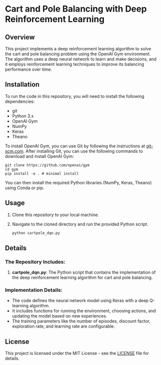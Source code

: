 # Cart and Pole Balancing with Deep Reinforcement Learning

## Overview
This project implements a deep reinforcement learning algorithm to solve the cart and pole balancing problem using the OpenAI Gym environment. The algorithm uses a deep neural network to learn and make decisions, and it employs reinforcement learning techniques to improve its balancing performance over time.

## Installation
To run the code in this repository, you will need to install the following dependencies:
- git
- Python 3.x
- OpenAI Gym
- NumPy
- Keras
- Theano

To install OpenAI Gym, you can use Git by following the instructions at [git-scm.com](https://git-scm.com/book/en/v2/Getting-Started-Installing-Git). After installing Git, you can use the following commands to download and install OpenAI Gym:
```
git clone https://github.com/openai/gym
cd gym
pip install -e . # minimal install
```
You can then install the required Python libraries (NumPy, Keras, Theano) using Conda or pip.

## Usage
1. Clone this repository to your local machine.
2. Navigate to the cloned directory and run the provided Python script.

    ```bash
    python cartpole_dqn.py
    ```

## Details

### The Repository Includes:
1. **cartpole_dqn.py**: The Python script that contains the implementation of the deep reinforcement learning algorithm for cart and pole balancing.

### Implementation Details:
- The code defines the neural network model using Keras with a deep Q-learning algorithm.
- It includes functions for running the environment, choosing actions, and updating the model based on new experiences.
- The training parameters like the number of episodes, discount factor, exploration rate, and learning rate are configurable.



## License
This project is licensed under the MIT License - see the [LICENSE](LICENSE) file for details.


